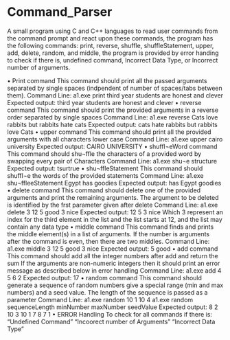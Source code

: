 # Command_Parser

A small program using C and C++ languages to read user commands from the command prompt and react upon these commands, the program has the following commands: print, reverse, shuffle, shuffleStatement, upper, add, delete, random, and middle, the program is provided by error handing to check if there is, undefined command, Incorrect Data Type, or Incorrect number of arguments.

•	Print command
 This command should print all the passed arguments separated by single spaces (indpendent of number of spaces/tabs between them). 
Command Line: a1.exe print third year students are honest and clever
Expected output: third year students are honest and clever
•	reverse command
 This command should print the provided arguments in a reverse order separated by single spaces
Command Line: a1.exe reverse Cats love rabbits but rabbits hate cats
Expected output: cats hate rabbits but rabbits love Cats
•	upper command
This command should print all the provided arguments with all characters lower case
Command Line: a1.exe upper cairo university
Expected output: CAIRO UNIVERSITY
•	shuffl¬eWord command
This command should shu¬ffle the characters of a provided word by swapping every pair of
Characters
Command Line: a1.exe shu¬e structure
Expected output: tsurtrue
•	shu¬ffleStatement
This command should shuffl¬e the words of the provided statements
Command Line: a1.exe shu¬ffleeStatement Egypt has goodies
Expected output: has Egypt goodies
•	delete command
This command should delete one of the provided arguments and print the remaining arguments.
The argument to be deleted is identified by the frst parameter given after delete
Command Line: a1.exe delete 3 12 5 good 3 nice
Expected output: 12 5 3 nice
Which  3 represent an index for the third element in the list and the list starts at 12, and the list may contain any data type
•	middle command
This command finds and prints the middle element(s) in a list of arguments. If the number is arguments after the command is even, then there are two middles.
 Command Line: a1.exe middle 3 12 5 good 3 nice
Expected output: 5 good
•	add command
This command should add all the integer numbers after add and return the sum If the arguments are non-numeric integers then it should print an error message as described below in error handling
 Command Line: a1.exe add 4 5 6 2
Expected output: 17
•	 random command
This command should generate a sequence of random numbers give a special range (min and max numbers) and a seed value. The length of the sequence is passed as a parameter
Command Line: a1.exe random 10 1 10 4
a1.exe random sequenceLength minNumber maxNumber seedValue
Expected output: 8 2 10 3 10 1 7 8 7 1
•	ERROR Handling
To check for all commands if there is:
“Undefined Command”
“Incoorect number of Arguments”
“Incorrect Data Type”
